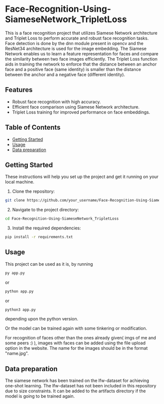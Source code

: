 # Face-Recognition-Using-SiameseNetwork_TripletLoss

<!-- ![Project Image](project_image.png) Replace with your project image if applicable -->

This is a face recognition project that utilizes Siamese Network architecture and Triplet Loss to perform accurate and robust face recognition tasks. Face detection is done by the dnn module present in opencv and the ResNet34 architecture is used for the image embedding. The Siamese Network enables us to learn a feature representation for faces and compare the similarity between two face images efficiently. The Triplet Loss function aids in training the network to enforce that the distance between an anchor face and a positive face (same identity) is smaller than the distance between the anchor and a negative face (different identity).

## Features

- Robust face recognition with high accuracy.
- Efficient face comparison using Siamese Network architecture.
- Triplet Loss training for improved performance on face embeddings.

## Table of Contents <!-- Update with your project-specific content -->

- [Getting Started](#getting-started)
- [Usage](#usage)
- [Data preparation](#data-preparation)

## Getting Started

These instructions will help you set up the project and get it running on your local machine.


1. Clone the repository:

```bash
git clone https://github.com/your_username/Face-Recognition-Using-SiameseNetwork_TripletLoss.git
```

2. Navigate to the project directory:
```bash
cd Face-Recognition-Using-SiameseNetwork_TripletLoss
```

3. Install the required dependencies:
```bash
pip install -r requirements.txt
```

## Usage
This project can be used as it is, by running 
```bash
py app.py
```
or 
```bash
python app.py
```
or 
```bash
python3 app.py
```
depending upon the python version.

Or the model can be trained again with some tinkering or modification.

For recognition of faces other than the ones already given( imgs of me and some peers :)  ), images with faces can be added using the file upload option in the website.
The name for the images should be in the format "name.jpg".

## Data preparation
The siamese network has been trained on the lfw-dataset for achieving one-shot learning. 
The lfw-dataset has not been included in this repository due to size constraints. It can be added to the artifacts directory if the model is going to be trained again.

